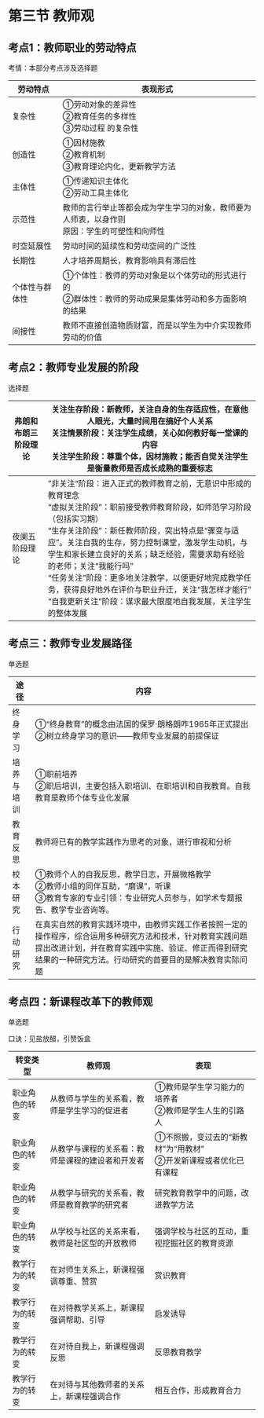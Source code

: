 # 第三节  教师观

## 考点1：教师职业的劳动特点

考情：本部分考点涉及选择题

| 劳动特点       | 表现形式                                                                                                   |
| -------------- | ---------------------------------------------------------------------------------------------------------- |
| 复杂性         | ①劳动对象的差异性<br />②教育任务的多样性<br />③劳动过程 的复杂性                                        |
| 创造性         | ①因材施教<br />②教育机制<br />③教育理论内化，更新教学方法                                               |
| 主体性         | ①传递知识主体化<br />②劳动工具主体化                                                                     |
| 示范性         | 教师的言行举止等都会成为学生学习的对象，教师要为人师表，以身作则<br />原因：学生的可塑性和向师性           |
| 时空延展性     | 劳动时间的延续性和劳动空间的广泛性                                                                         |
| 长期性         | 人才培养周期长，教育影响具有滞后性                                                                         |
| 个体性与群体性 | ①个体性：教师的劳动对象是以个体劳动的形式进行的<br />②群体性：教师的劳动成果是集体劳动和多方面影响的结果 |
| 间接性         | 教师不直接创造物质财富，而是以学生为中介实现教师劳动的价值                                                 |

## 考点2：教师专业发展的阶段

选择题

| 弗朗和布朗三阶段理论 | 关注生存阶段：新教师，关注自身的生存适应性，在意他人眼光，大量时间用在搞好个人关系<br />关注情景阶段：关注学生成绩，关心如何教好每一堂课的内容<br />关注学生阶段：尊重个体，因材施教；能否自觉关注学生是衡量教师是否成长成熟的重要标志                                                                                                                                                                                                                                                                                   |
| -------------------- | ------------------------------------------------------------------------------------------------------------------------------------------------------------------------------------------------------------------------------------------------------------------------------------------------------------------------------------------------------------------------------------------------------------------------------------------------------------------------------------------------------------------------ |
| 夜阑五阶段理论       | ”非关注“阶段：进入正式的教师教育之前，无意识中形成的教育理念<br />“虚拟关注阶段”：职前接受教师教育阶段，如师范学习阶段（包括实习期）<br />“生存关注阶段”：新任教师阶段，突出特点是“骤变与适应”。关注自我的生存，努力控制课堂，激发学生动机，与学生和家长建立良好的关系；缺乏经验，需要求助有经验的老师；关注“我能行吗”<br />“任务关注”阶段：更多地关注教学，以便更好地完成教学任务，获得良好地外在评价与职业升迁，关注“我怎样才能行”<br />“自我更新关注”阶段：谋求最大限度地自我发展，关注学生的整体发展 |

## 考点三：教师专业发展路径

单选题

| 途径       | 内容                                                                                                                                                                                                                       |
| ---------- | -------------------------------------------------------------------------------------------------------------------------------------------------------------------------------------------------------------------------- |
| 终身学习   | ①“终身教育”的概念由法国的保罗·朗格朗咋1965年正式提出<br />②树立终身学习的意识——教师专业发展的前提保证                                                                                                               |
| 培养与培训 | ①职前培养<br />②职后培训，主要包括入职培训、在职培训和自我教育。自我教育是教师个体专业化发展                                                                                                                             |
| 教育反思   | 教师将已有的教学实践作为思考的对象，进行审视和分析                                                                                                                                                                         |
| 校本研究   | ①教师个人的自我反思，教学日志，开展微格教学<br />②教师小组的同伴互助，“磨课”，听课<br />③教育专家的专业引领：专业研究人员参与，如学术专题报告、教学专业咨询等。                                                       |
| 行动研究   | 在真实自然的教育实践环境中，由教师实践工作者按照一定的操作程序，综合运用多种研究方法和技术，针对教育实践问题提出改进计划，并在教育实践中实施、验证、修正而得到研究结果的一种研究方法。行动研究的首要目的是解决教育实际问题 |

## 考点四：新课程改革下的教师观

单选题

口诀：见盐放醋，引赞饭盒

| 转变类型       | 教师观                                           | 表现                                                                       |
| -------------- | ------------------------------------------------ | -------------------------------------------------------------------------- |
| 职业角色的转变 | 从教师与学生的关系看，教师是学生学习的促进者     | ①教师是学生学习能力的培养者<br />②教师是学生人生的引路人                 |
| 职业角色的转变 | 从教学与课程的关系看：教师是课程的建设者和开发者 | ①不照搬，变过去的“新教材”为“用教材”<br />②开发新课程或者优化已有课程 |
| 职业角色的转变 | 从教学与研究的关系看，教师是教育教学的研究者     | 研究教育教学中的问题，改进教学方法                                         |
| 职业角色的转变 | 从学校与社区的关系来看，教师是社区型的开放教师   | 强调学校与社区的互动，重视挖掘社区的教育资源                               |
| 教学行为的转变 | 在对师生关系上，新课程强调尊重、赞赏             | 赏识教育                                                                   |
| 教学行为的转变 | 在对待教学关系上，新课程强调帮助、引导           | 启发诱导                                                                   |
| 教学行为的转变 | 在对待自我上，新课程强调反思                     | 反思教育教学                                                               |
| 教学行为的转变 | 在对待与其他教师者的关系上，新课程强调合作       | 相互合作，形成教育合力                                                     |
